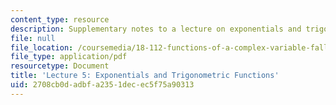 ```yaml
---
content_type: resource
description: Supplementary notes to a lecture on exponentials and trigonometric functions.
file: null
file_location: /coursemedia/18-112-functions-of-a-complex-variable-fall-2008/2708cb0dadbfa2351decec5f75a90313_lecture5.pdf
file_type: application/pdf
resourcetype: Document
title: 'Lecture 5: Exponentials and Trigonometric Functions'
uid: 2708cb0d-adbf-a235-1dec-ec5f75a90313
---
```

